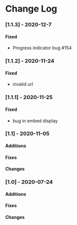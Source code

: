 # Change Log

### [1.1.3] - 2020-12-7

#### Fixed
 - Progress indicator bug #154

### [1.1.2] - 2020-11-24

#### Fixed
 - invalid url

### [1.1.1] - 2020-11-25

#### Fixed
 - bug in embed display

### [1.1] - 2020-11-05

#### Additions
#### Fixes
#### Changes

### [1.0] - 2020-07-24

#### Additions
#### Fixes
#### Changes